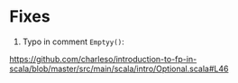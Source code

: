# Fixes

1. Typo in comment `Emptyy()`:

https://github.com/charleso/introduction-to-fp-in-scala/blob/master/src/main/scala/intro/Optional.scala#L46


